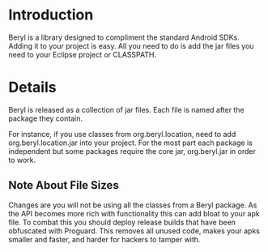# Introduction #

Beryl is a library designed to compliment the standard Android SDKs. Adding it to your project is easy. All you need to do is add the jar files you need to your Eclipse project or CLASSPATH.



# Details #

Beryl is released as a collection of jar files. Each file is named after the package they contain.

For instance, if you use classes from org.beryl.location, need to add org.beryl.location.jar into your project. For the most part each package is independent but some packages require the core jar, org.beryl.jar in order to work.

## Note About File Sizes ##
Changes are you will not be using all the classes from a Beryl package. As the API becomes more rich with functionality this can add bloat to your apk file. To combat this you should deploy release builds that have been obfuscated with Proguard. This removes all unused code, makes your apks smaller and faster, and harder for hackers to tamper with.